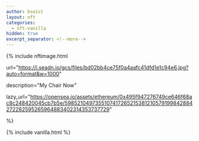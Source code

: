 ```yaml
---
author: bsoist
layout: nft
categories:
  - nft-vanilla
hidden: true
excerpt_separator: <!--more-->
---
```

{% include nftimage.html 

url="https://i.seadn.io/gcs/files/bd02bb4ce75f0a4aafc41dfd1e1c94e6.jpg?auto=format&w=1000"

description="My Chair Now"

lazy_url="https://opensea.io/assets/ethereum/0x495f947276749ce646f68ac8c248420045cb7b5e/5985210497355107417265215381210579199842884272282595265964883402314353737729"

%}


<!--more-->
{% include vanilla.html %}
